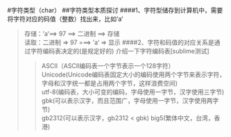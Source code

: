 #字符类型（char）
##字符类型本质探讨
####1、字符型储存到计算机中，需要将字符对应的码值（整数）找出来，比如‘a‘
>存储：’a‘==> 97 ==> 二进制 ==> 存储  
>读取：二进制 => 97 ===> ’a‘ => 显示
####2、字符和码值的对应关系是通过字符编码表决定的(是规定好的)
>介绍一下字符编码表[sublime测试]
>>ASCII（ASCII编码表一个字节表示一个128字符）  
>>Unicode(Unicode编码表固定大小的编码使用两个字节来表示字符，字母和汉字统一都是占用两个字节，这样浪费空间)  
>>utf-8(编码表，大小可变的编码，字母使用一字节，汉字使用三字节)  
>>gbk(可以表示汉字，而且范围广，字母使用一字节，汉字使用两字节)  
>>gb2312(可以表示汉字，gb2312 < gbk) 
>>big5(繁体中文，台湾，香港)